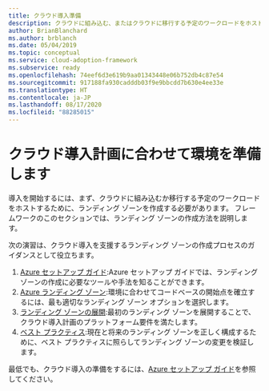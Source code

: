 ```yaml
---
title: クラウド導入準備
description: クラウドに組み込む、またはクラウドに移行する予定のワークロードをホストするために、ランディング ゾーンを作成する方法について説明します。
author: BrianBlanchard
ms.author: brblanch
ms.date: 05/04/2019
ms.topic: conceptual
ms.service: cloud-adoption-framework
ms.subservice: ready
ms.openlocfilehash: 74eef6d3e619b9aa01343448e06b752db4c87e54
ms.sourcegitcommit: 917188fa930cadddb03f9e9bbcdd7b630e4ee33e
ms.translationtype: HT
ms.contentlocale: ja-JP
ms.lasthandoff: 08/17/2020
ms.locfileid: "88285015"
---
```

# <a name="ensure-the-environment-is-prepared-for-the-cloud-adoption-plan"></a>クラウド導入計画に合わせて環境を準備します

導入を開始するには、まず、クラウドに組み込むか移行する予定のワークロードをホストするために、ランディング ゾーンを作成する必要があります。 フレームワークのこのセクションでは、ランディング ゾーンの作成方法を説明します。

次の演習は、クラウド導入を支援するランディング ゾーンの作成プロセスのガイダンスとして役立ちます。

<!-- docsTest:ignore images "_images">
<!-- markdownlint-disable MD033 -->

1. [Azure セットアップ ガイド](./azure-setup-guide/index.md):Azure セットアップ ガイドでは、ランディング ゾーンの作成に必要なツールや手法を知ることができます。
2. [Azure ランディング ゾーン](./landing-zone/index.md):環境に合わせてコードベースの開始点を確立するには、最も適切なランディング ゾーン オプションを選択します。
3. [ランディング ゾーンの展開](./considerations/index.md):最初のランディング ゾーンを展開することで、クラウド導入計画のプラットフォーム要件を満たします。
4. [ベスト プラクティス](./azure-best-practices/index.md):現在と将来のランディング ゾーンを正しく構成するために、ベスト プラクティスに照らしてランディング ゾーンの変更を検証します。

最低でも、クラウド導入の準備をするには、[Azure セットアップ ガイド](./azure-setup-guide/index.md)を参照してください。
